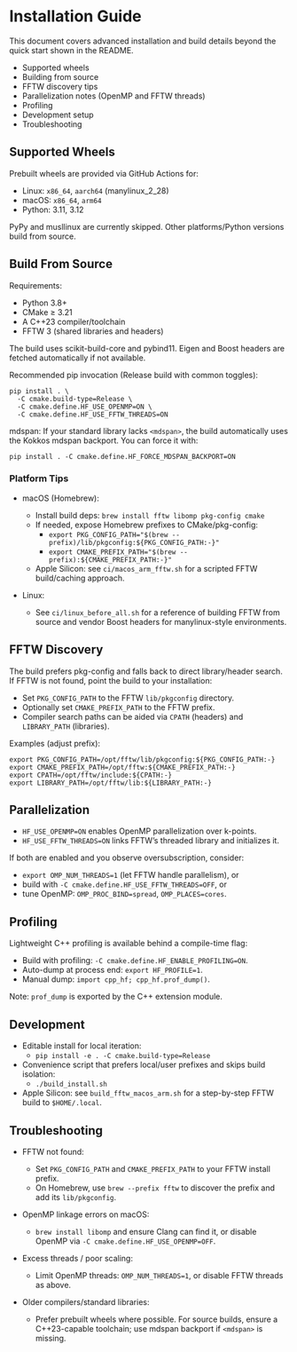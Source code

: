 # Installation Guide

This document covers advanced installation and build details beyond the quick start shown in the README.

- Supported wheels
- Building from source
- FFTW discovery tips
- Parallelization notes (OpenMP and FFTW threads)
- Profiling
- Development setup
- Troubleshooting

## Supported Wheels

Prebuilt wheels are provided via GitHub Actions for:
- Linux: `x86_64`, `aarch64` (manylinux_2_28)
- macOS: `x86_64`, `arm64`
- Python: 3.11, 3.12

PyPy and musllinux are currently skipped. Other platforms/Python versions build from source.

## Build From Source

Requirements:
- Python 3.8+
- CMake ≥ 3.21
- A C++23 compiler/toolchain
- FFTW 3 (shared libraries and headers)

The build uses scikit-build-core and pybind11. Eigen and Boost headers are fetched automatically if not available.

Recommended pip invocation (Release build with common toggles):

```
pip install . \
  -C cmake.build-type=Release \
  -C cmake.define.HF_USE_OPENMP=ON \
  -C cmake.define.HF_USE_FFTW_THREADS=ON
```

mdspan: If your standard library lacks `<mdspan>`, the build automatically uses the Kokkos mdspan backport. You can force it with:

```
pip install . -C cmake.define.HF_FORCE_MDSPAN_BACKPORT=ON
```

### Platform Tips

- macOS (Homebrew):
  - Install build deps: `brew install fftw libomp pkg-config cmake`
  - If needed, expose Homebrew prefixes to CMake/pkg-config:
    - `export PKG_CONFIG_PATH="$(brew --prefix)/lib/pkgconfig:${PKG_CONFIG_PATH:-}"`
    - `export CMAKE_PREFIX_PATH="$(brew --prefix):${CMAKE_PREFIX_PATH:-}"`
  - Apple Silicon: see `ci/macos_arm_fftw.sh` for a scripted FFTW build/caching approach.

- Linux:
  - See `ci/linux_before_all.sh` for a reference of building FFTW from source and vendor Boost headers for manylinux-style environments.

## FFTW Discovery

The build prefers pkg-config and falls back to direct library/header search. If FFTW is not found, point the build to your installation:

- Set `PKG_CONFIG_PATH` to the FFTW `lib/pkgconfig` directory.
- Optionally set `CMAKE_PREFIX_PATH` to the FFTW prefix.
- Compiler search paths can be aided via `CPATH` (headers) and `LIBRARY_PATH` (libraries).

Examples (adjust prefix):

```
export PKG_CONFIG_PATH=/opt/fftw/lib/pkgconfig:${PKG_CONFIG_PATH:-}
export CMAKE_PREFIX_PATH=/opt/fftw:${CMAKE_PREFIX_PATH:-}
export CPATH=/opt/fftw/include:${CPATH:-}
export LIBRARY_PATH=/opt/fftw/lib:${LIBRARY_PATH:-}
```

## Parallelization

- `HF_USE_OPENMP=ON` enables OpenMP parallelization over k-points.
- `HF_USE_FFTW_THREADS=ON` links FFTW’s threaded library and initializes it.

If both are enabled and you observe oversubscription, consider:
- `export OMP_NUM_THREADS=1` (let FFTW handle parallelism), or
- build with `-C cmake.define.HF_USE_FFTW_THREADS=OFF`, or
- tune OpenMP: `OMP_PROC_BIND=spread`, `OMP_PLACES=cores`.

## Profiling

Lightweight C++ profiling is available behind a compile-time flag:

- Build with profiling: `-C cmake.define.HF_ENABLE_PROFILING=ON`.
- Auto-dump at process end: `export HF_PROFILE=1`.
- Manual dump: `import cpp_hf; cpp_hf.prof_dump()`.

Note: `prof_dump` is exported by the C++ extension module.

## Development

- Editable install for local iteration:
  - `pip install -e . -C cmake.build-type=Release`
- Convenience script that prefers local/user prefixes and skips build isolation:
  - `./build_install.sh`
- Apple Silicon: see `build_fftw_macos_arm.sh` for a step-by-step FFTW build to `$HOME/.local`.

## Troubleshooting

- FFTW not found:
  - Set `PKG_CONFIG_PATH` and `CMAKE_PREFIX_PATH` to your FFTW install prefix.
  - On Homebrew, use `brew --prefix fftw` to discover the prefix and add its `lib/pkgconfig`.

- OpenMP linkage errors on macOS:
  - `brew install libomp` and ensure Clang can find it, or disable OpenMP via `-C cmake.define.HF_USE_OPENMP=OFF`.

- Excess threads / poor scaling:
  - Limit OpenMP threads: `OMP_NUM_THREADS=1`, or disable FFTW threads as above.

- Older compilers/standard libraries:
  - Prefer prebuilt wheels where possible. For source builds, ensure a C++23-capable toolchain; use mdspan backport if `<mdspan>` is missing.

